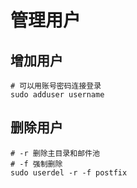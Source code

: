 # 管理用户

## 增加用户
```
# 可以用账号密码连接登录
sudo adduser username
```

## 删除用户
```
# -r 删除主目录和邮件池
# -f 强制删除
sudo userdel -r -f postfix
```
